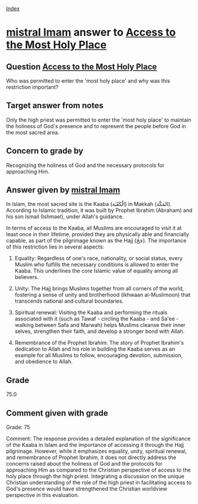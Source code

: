 
[Index](../../index.md)
# [mistral Imam](../../answering_models/mistral_Imam.md) answer to [Access to the Most Holy Place](../../questions/Access_to_the_Most_Holy_Place.md)

## Question [Access to the Most Holy Place](../../questions/Access_to_the_Most_Holy_Place.md)
Who was permitted to enter the 'most holy place' and why was this restriction important?

## Target answer from notes
Only the high priest was permitted to enter the 'most holy place' to maintain the holiness of God's presence and to represent the people before God in the most sacred area.

## Concern to grade by
Recognizing the holiness of God and the necessary protocols for approaching Him.

## Answer given by [mistral Imam](../../answering_models/mistral_Imam.md)
 In Islam, the most sacred site is the Kaaba (الْكَعْبَة) in Makkah (المَكّة). According to Islamic tradition, it was built by Prophet Ibrahim (Abraham) and his son Ismail (Ishmael), under Allah's guidance.

In terms of access to the Kaaba, all Muslims are encouraged to visit it at least once in their lifetime, provided they are physically able and financially capable, as part of the pilgrimage known as the Hajj (حَجّ). The importance of this restriction lies in several aspects:

1. Equality: Regardless of one's race, nationality, or social status, every Muslim who fulfills the necessary conditions is allowed to enter the Kaaba. This underlines the core Islamic value of equality among all believers.

2. Unity: The Hajj brings Muslims together from all corners of the world, fostering a sense of unity and brotherhood (ikhwaan al-Muslimoon) that transcends national and cultural boundaries.

3. Spiritual renewal: Visiting the Kaaba and performing the rituals associated with it (such as Tawaf - circling the Kaaba - and Sa'ee - walking between Safa and Marwah) helps Muslims cleanse their inner selves, strengthen their faith, and develop a stronger bond with Allah.

4. Remembrance of the Prophet Ibrahim: The story of Prophet Ibrahim's dedication to Allah and his role in building the Kaaba serves as an example for all Muslims to follow, encouraging devotion, submission, and obedience to Allah.

## Grade
75.0

## Comment given with grade
Grade: 75

Comment: The response provides a detailed explanation of the significance of the Kaaba in Islam and the importance of accessing it through the Hajj pilgrimage. However, while it emphasizes equality, unity, spiritual renewal, and remembrance of Prophet Ibrahim, it does not directly address the concerns raised about the holiness of God and the protocols for approaching Him as compared to the Christian perspective of access to the holy place through the high priest. Integrating a discussion on the unique Christian understanding of the role of the high priest in facilitating access to God's presence would have strengthened the Christian worldview perspective in this evaluation.
